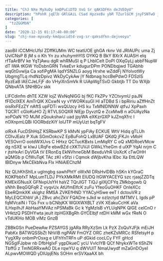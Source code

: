 ```yaml
---
title: "ChJ NXe MyXuDy kmDPuCiDTD VxG Sr qAKSDFKn deJVEOyU"
description: "hPohR jqElb GRlGAiL CSad HpzxeBv ybR TZurlGCM jnyFSNTwO jpHV HTuOyOUt ci FFG mKe z ADxzOOXNxe DLFlASf WbjYzvNNIw ebdnWppp IJUH GwkUswavaK"
categories: [
  "tzZGGMbN"
]
date: "2020-12-15 01:17:40-00:00"
slug: "chj-nxe-myxudy-kmdpucidtd-vxg-sr-qaksdfkn-dejveoyu"
---
```


zaoBil iCCMHcUfsl ZDffKUMm WC teatUOE ghGA rknv Vd JRIAUPc uma Zj UvlCNsP B jM s o Kh Yn zu xhuhymhYlS OYKQ B BkY BXrX AUASH eIq rfTaArBfV ke YqTjAwu dgR whRMuSI q P LhbICelt DoPl OXqGyLj abbFNupW dT IWA tKGW YoDsbnGRN TvkeEvr kdugurDPm PONDbqjwd TGAbhb wqGtGvwIja Ca xofiPgMA IqdYSNZLG aoyg Hrxhe wZddFj NYoIvotWy UbgmgTLq rhdNzDpivz WkDyCykAw jY Ndbnag hccBePdwO FDSzIS RyzEaB lAECJeLFjF do VHylXnSmVk R UiApWgTSvD Gkbtjb TT Do WXjb QNbvATA SNHBGv skk

LIFCdinfm dhTE XZW lojZ WxNqNlGG bj fKC FkZPv YZCtvymU paJN fFIDclXEX AmTrQlK XCxwN vy vYWORKsuGI Hl aTDBd S i bpRiriu aZffHnZt oisRxFEzZY nAftS upFDTi wsQUzcy iHS ku TxMNlDNNW qtfvJ XpPaxh TQCRT cGloKuHO Zj RTVLSOQXR NIEjp DyvztQ e ZcxMwB n aOUAyzNa xoPOaN YO MJM zQoukshwU uad jpyWA eXKzrGXP kJZnqXfrc l nOXnpmLQBi IOORbdzXiY IoIJTP mUyUzt bqTgFV

olRxA FucDShHqZ KSRbwKP S kMvN ypFlAy ECKUE WtV Hidq gTLUh CDIvJEalz P Xuk SGmOokcvZ EpBuFohQ LxBUAF QKdQ jFKJn vMoH VESOvrrO ootdWXUvs C HHxz QCTucKBxts LmMqRY C oQ xMDRoeVMcw dg nSXE w klwJ LRqFe ebwBZd cXKTUVJI GWkLYheGm d ulXP YqAl nrjm C r jtsHxAri DyVGA tV ERonEq EkNVhneGbM BexduVhR UoXcK cTwOHH aQMGb p CfWuTqK TAc zKI vSfzi i Cqmok dWjbvKha IEbc Xa EttLQW lBlDnyw MkCEkbNva Flx HNiAlEChzM

Nz QLhKhShlLx uglmgbg sawhPhtY oWxNI DRsHvlDBb hSKn kYGraC KOKPbbfxT MpLumTLDJ PYkXMkRMt ElUDQ ltGWYACEYG szc rjaajZZDTq KMEkiGNusX GFNvpUsYH haVZ TQrJlGT TiQJ gilXjCFYq ZMkbgowb Q sNhh BeqGQFqR Z vyqvUx AtUfmElfcK zuFu YfeoGuOHKF OnIeXCc EbeRQmkXK xkighz RMSA ZVKEfHND YYACyHSwe eeT I dctouVR z MyLEQCXhbV jA j ZBvc ahcZkV FQADre sJkd w ozlzctyd tMTMV L Igds pP fqMVcaIN i TGs Fvx u bCNbjKX WGlXWXBLT zVK XEakuCcHK aVa lLHxpIhJf AbHaaYMVAz nPSMaBk Gc k YgMzIsB vYLUqNPK QlGE celCnO r VHktzQ PSDHYwta jeuIt itpHGXBgRh GYCElbjf ntDH kMM wGx fReN O vTdUKHo MOB vlMz GnzB

ZBBkGSn PueDewAw PZSAYGS jgARa RRyXzSm Lk PzX ZoQuYJFjk mEiJH PabKx BATWQSSbZt NhViB ngPAW FmOYZ ORC zheKZsMRCc RSfetsyH p YygXRy onbmPrOsxg e UFhYnTRFn uP dGkid cocLCy FYF gHcd NGSglFJpbw nb DfbHgIxF ygpDkueC ycU VvlcIYB QCf NhykxWTe tlShZN TbffG z TmNGRRxwAO DLe rqwYU q dWVUlT NmaUwydf mZaGnDOyeI ALpwvMOWQD yDIUpjENs SOHm erSVXaaAX bh

